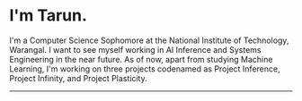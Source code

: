 # I'm Tarun. 

I'm a Computer Science Sophomore at the National Institute of Technology, Warangal. I want to see myself working in AI Inference and Systems Engineering in the near future. As of now, apart from studying Machine Learning, I'm working on three projects codenamed as Project Inference, Project Infinity, and Project Plasticity. 

---

